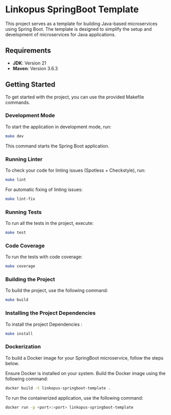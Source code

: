 # Linkopus SpringBoot Template

This project serves as a template for building Java-based microservices using Spring Boot. The template is designed to simplify the setup and development of microservices for Java applications.

## Requirements

- **JDK**: Version 21
- **Maven**: Version 3.6.3

## Getting Started

To get started with the project, you can use the provided Makefile commands.

### Development Mode

To start the application in development mode, run:

```bash
make dev
```
This command starts the Spring Boot application.

### Running Linter

To check your code for linting issues (Spotless + Checkstyle), run:

```bash
make lint
```

For automatic fixing of linting issues:

```bash
make lint-fix
```

### Running Tests

To run all the tests in the project, execute:

```bash
make test
```

### Code Coverage

To run the tests with code coverage:

```bash
make coverage
```

### Building the Project

To build the project, use the following command:

```bash
make build
```

### Installing the Project Dependencies

To install the project Dependencies :

```bash
make install
```

### Dockerization

To build a Docker image for your SpringBoot microservice, follow the steps below.

Ensure Docker is installed on your system.
Build the Docker image using the following command:

```bash
docker build -t linkopus-springboot-template .
```

To run the containerized application, use the following command:
```bash
docker run -p <port>:<port> linkopus-springboot-template
```